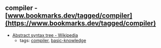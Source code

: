 compiler - [www.bookmarks.dev/tagged/compiler](https://www.bookmarks.dev/tagged/compiler) 
---
* [Abstract syntax tree - Wikipedia](https://en.wikipedia.org/wiki/Abstract_syntax_tree)
    * tags: [compiler](../tags/compiler.md), [basic-knowledge](../tags/basic-knowledge.md)
